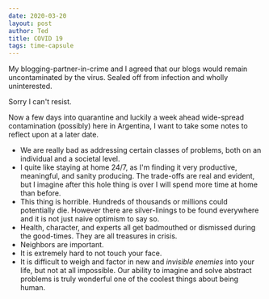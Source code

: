 ```yaml
---
date: 2020-03-20
layout: post
author: Ted
title: COVID 19
tags: time-capsule
---
```

My blogging-partner-in-crime and I agreed that our blogs would remain uncontaminated by the virus. Sealed off from infection and wholly uninterested.

Sorry I can't resist.

Now a few days into quarantine and luckily a week ahead wide-spread contamination (possibly) here in Argentina, I want to take some notes to reflect upon at a later date.

- We are really bad as addressing certain classes of problems, both on an individual and a societal level.
- I quite like staying at home 24/7, as I'm finding it very productive, meaningful, and sanity producing. The trade-offs are real and evident, but I imagine after this hole thing is over I will spend more time at home than before.
- This thing is horrible. Hundreds of thousands or millions could potentially die. However there are silver-linings to be found everywhere and it is not just naive optimism to say so.
- Health, character, and experts all get badmouthed or dismissed during the good-times. They are all treasures in crisis.
- Neighbors are important.
- It is extremely hard to not touch your face.
- It is difficult to weigh and factor in new and _invisible enemies_ into your life, but not at all impossible. Our ability to imagine and solve abstract problems is truly wonderful one of the coolest things about being human.
